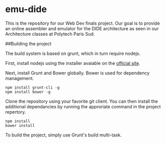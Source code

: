 emu-dide
========

This is the repository for our Web Dev finals project. Our goal is to provide an online assembler and 
emulator for the DIDE architecture as seen in our Architecture classes at Polytech Paris Sud. 

##Building the project

The build system is based on grunt, which in turn require nodejs.

First, install nodejs using the installer avaiable on the [official site](http://nodejs.org/). 

Next, install Grunt and Bower globally. Bower is used for dependency management.

```
npm install grunt-cli -g
npm install bower -g
```

Clone the repository using your favorite git client. You can then install the additional dependancies by running the approriate command in the project repertory.

```
npm install
bower install
```

To build the project, simply use Grunt's build multi-task.

